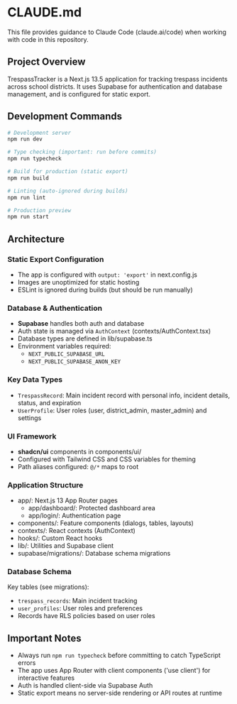 # CLAUDE.md

This file provides guidance to Claude Code (claude.ai/code) when working with code in this repository.

## Project Overview

TrespassTracker is a Next.js 13.5 application for tracking trespass incidents across school districts. It uses Supabase for authentication and database management, and is configured for static export.

## Development Commands

```bash
# Development server
npm run dev

# Type checking (important: run before commits)
npm run typecheck

# Build for production (static export)
npm run build

# Linting (auto-ignored during builds)
npm run lint

# Production preview
npm run start
```

## Architecture

### Static Export Configuration
- The app is configured with `output: 'export'` in next.config.js
- Images are unoptimized for static hosting
- ESLint is ignored during builds (but should be run manually)

### Database & Authentication
- **Supabase** handles both auth and database
- Auth state is managed via `AuthContext` (contexts/AuthContext.tsx)
- Database types are defined in lib/supabase.ts
- Environment variables required:
  - `NEXT_PUBLIC_SUPABASE_URL`
  - `NEXT_PUBLIC_SUPABASE_ANON_KEY`

### Key Data Types
- `TrespassRecord`: Main incident record with personal info, incident details, status, and expiration
- `UserProfile`: User roles (user, district_admin, master_admin) and settings

### UI Framework
- **shadcn/ui** components in components/ui/
- Configured with Tailwind CSS and CSS variables for theming
- Path aliases configured: `@/*` maps to root

### Application Structure
- app/: Next.js 13 App Router pages
  - app/dashboard/: Protected dashboard area
  - app/login/: Authentication page
- components/: Feature components (dialogs, tables, layouts)
- contexts/: React contexts (AuthContext)
- hooks/: Custom React hooks
- lib/: Utilities and Supabase client
- supabase/migrations/: Database schema migrations

### Database Schema
Key tables (see migrations):
- `trespass_records`: Main incident tracking
- `user_profiles`: User roles and preferences
- Records have RLS policies based on user roles

## Important Notes

- Always run `npm run typecheck` before committing to catch TypeScript errors
- The app uses App Router with client components ('use client') for interactive features
- Auth is handled client-side via Supabase Auth
- Static export means no server-side rendering or API routes at runtime
